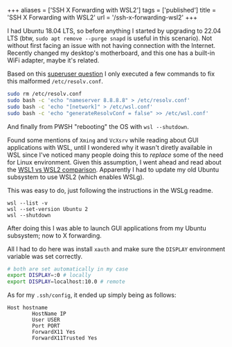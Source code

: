 +++
aliases = ['SSH X Forwarding with WSL2']
tags = ['published']
title = 'SSH X Forwarding with WSL2'
url = '/ssh-x-forwarding-wsl2'
+++

I had Ubuntu 18.04 LTS, so before anything I started by upgrading to 22.04 LTS (btw, `sudo apt remove --purge snapd` is useful in this scenario). Not without first facing an issue with not having connection with the Internet. Recently changed my desktop's motherboard, and this one has a built-in WiFi adapter, maybe it's related.

Based on this [superuser question](https://superuser.com/questions/1691097/wsl2-cannot-access-the-internet-on-windows-11) I only executed a few commands to fix this malformed `/etc/resolv.conf`.

````bash
sudo rm /etc/resolv.conf
sudo bash -c 'echo "nameserver 8.8.8.8" > /etc/resolv.conf'
sudo bash -c 'echo "[network]" > /etc/wsl.conf'
sudo bash -c 'echo "generateResolvConf = false" >> /etc/wsl.conf'
````

And finally from PWSH "rebooting" the OS with `wsl --shutdown`.

Found some mentions of `Xming` and `VcXsrv` while reading about GUI applications with WSL, until I wondered why it wasn't diretly available in WSL since I've noticed many people doing this to *replace* some of the need for Linux environment. Given this assumption, I went ahead and read about the [WSL1 vs WSL2 comparison](https://learn.microsoft.com/en-us/windows/wsl/compare-versions#comparing-wsl-1-and-wsl-2). Apparently I had to update my old Ubuntu subsystem to use WSL2 (which enables WSLg).

This was easy to do, just following the instructions in the WSLg readme.

````pwsh
wsl --list -v
wsl --set-version Ubuntu 2
wsl --shutdown
````

After doing this I was able to launch GUI applications from my Ubuntu subsystem; now to X forwarding.

All I had to do here was install `xauth` and make sure the `DISPLAY` environment variable was set correctly.

````bash
# both are set automatically in my case
export DISPLAY=:0 # locally
export DISPLAY=localhost:10.0 # remote
````

As for my `.ssh/config`, it ended up simply being as follows:

````
Host hostname
        HostName IP
        User USER
        Port PORT
        ForwardX11 Yes
        ForwardX11Trusted Yes
````
